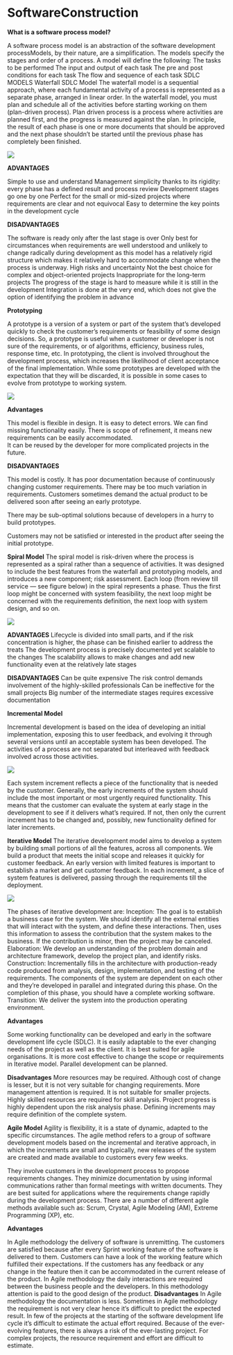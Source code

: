 # SoftwareConstruction

**What is a software process model?**

A software process model is an abstraction of the software development processModels, by their nature, are a simplification. The models specify the stages and order of a process. 
A model will define the following:
The tasks to be performed
The input and output of each task
The pre and post conditions for each task
The flow and sequence of each task
SDLC MODELS
Waterfall SDLC Model
The waterfall model is a sequential approach, where each fundamental activity of a process is represented as a separate phase, arranged in linear order. In the waterfall model, you must plan and schedule all of the activities before starting working on them (plan-driven process).
Plan driven process is a process where activities are planned first, and the progress is measured against the plan.
In principle, the result of each phase is one or more documents that should be approved and the next phase shouldn’t be started until the previous phase has completely been finished.
 

<img src="waterfall.png">

**ADVANTAGES**

Simple to use and understand
Management simplicity thanks to its rigidity: every phase has a defined result and process review
Development stages go one by one
Perfect for the small or mid-sized projects where requirements are clear and not equivocal
Easy to determine the key points in the development cycle

**DISADVANTAGES**

The software is ready only after the last stage is over
Only best for circumstances when requirements are well understood and unlikely to change radically during development as this model has a relatively rigid structure which makes it relatively hard to accommodate change when the process is underway.
High risks and uncertainty
Not the best choice for complex and object-oriented projects
Inappropriate for the long-term projects
The progress of the stage is hard to measure while it is still in the development
Integration is done at the very end, which does not give the option of identifying the problem in advance

**Prototyping**

A prototype is a version of a system or part of the system that’s developed quickly to check the customer’s requirements or feasibility of some design decisions.
So, a prototype is useful when a customer or developer is not sure of the requirements, or of algorithms, efficiency, business rules, response time, etc.
In prototyping, the client is involved throughout the development process, which increases the likelihood of client acceptance of the final implementation.
While some prototypes are developed with the expectation that they will be discarded, it is possible in some cases to evolve from prototype to working system.

<img src="prototyping.png">


**Advantages**

This model is flexible in design.
It is easy to detect errors.
We can find missing functionality easily.
There is scope of refinement, it means new requirements can be easily accommodated.\
It can be reused by the developer for more complicated projects in the future.



**DISADVANTAGES**

This model is costly.
It has poor documentation because of continuously changing customer requirements.
There may be too much variation in requirements.
Customers sometimes demand the actual product to be delivered soon after seeing an early prototype.
 
There may be sub-optimal solutions because of developers in a hurry to build prototypes.
 
Customers may not be satisfied or interested in the product after seeing the initial prototype.













**Spiral  Model**
The spiral model is risk-driven where the process is represented as a spiral rather than a sequence of activities.
It was designed to include the best features from the waterfall and prototyping models, and introduces a new component; risk assessment.
Each loop (from review till service — see figure below) in the spiral represents a phase. Thus the first loop might be concerned with system feasibility, the next loop might be concerned with the requirements definition, the next loop with system design, and so on.

<img src="spiral.jpeg">
 

**ADVANTAGES**
Lifecycle is divided into small parts, and if the risk concentration is higher, the phase can be finished earlier to address the treats
The development process is precisely documented yet scalable to the changes
The scalability allows to make changes and add new functionality even at the relatively late stages

**DISADVANTAGES**
Can be quite expensive
The risk control demands involvement of the highly-skilled professionals
Can be ineffective for the small projects
Big number of the intermediate stages requires excessive documentation


**Incremental Model**

Incremental development is based on the idea of developing an initial implementation, exposing this to user feedback, and evolving it through several versions until an acceptable system has been developed.
The activities of a process are not separated but interleaved with feedback involved across those activities.

<img src="incremental.png">
 
Each system increment reflects a piece of the functionality that is needed by the customer. Generally, the early increments of the system should include the most important or most urgently required functionality.
This means that the customer can evaluate the system at early stage in the development to see if it delivers what’s required. If not, then only the current increment has to be changed and, possibly, new functionality defined for later increments.
 
**Iterative Model**
The iterative development model aims to develop a system by building small portions of all the features, across all components.
We build a product that meets the initial scope and releases it quickly for customer feedback. An early version with limited features is important to establish a market and get customer feedback.
In each increment, a slice of system features is delivered, passing through the requirements till the deployment.

<img src="iterative.png">

The phases of iterative development are:
Inception: The goal is to establish a business case for the system. We should identify all the external entities that will interact with the system, and define these interactions. Then, uses this information to assess the contribution that the system makes to the business. If the contribution is minor, then the project may be canceled.
Elaboration: We develop an understanding of the problem domain and architecture framework, develop the project plan, and identify risks.
Construction: Incrementally fills in the architecture with production-ready code produced from analysis, design, implementation, and testing of the requirements. The components of the system are dependent on each other and they’re developed in parallel and integrated during this phase. On the completion of this phase, you should have a complete working software.
Transition: We deliver the system into the production operating environment.

**Advantages**
 
Some working functionality can be developed and early in the software development life cycle (SDLC).
It is easily adaptable to the ever changing needs of the project as well as the client.
It is best suited for agile organisations.
It is more cost effective to change the scope or requirements in Iterative model.
Parallel development can be planned.

**Disadvantages**
More resources may be required.
Although cost of change is lesser, but it is not very suitable for changing requirements.
More management attention is required.
It is not suitable for smaller projects.
Highly skilled resources are required for skill analysis.
Project progress is highly dependent upon the risk analysis phase.
Defining increments may require definition of the complete system.
 
 
**Agile Model**
Agility is flexibility, it is a state of dynamic, adapted to the specific circumstances.
The agile method refers to a group of software development models based on the incremental and iterative approach, in which the increments are small and typically, new releases of the system are created and made available to customers every few weeks.

They involve customers in the development process to propose requirements changes. They minimize documentation by using informal communications rather than formal meetings with written documents.
They are best suited for applications where the requirements change rapidly during the development process.
There are a number of different agile methods available such as: Scrum, Crystal, Agile Modeling (AM), Extreme Programming (XP), etc.
 
 **Advantages**
 
In Agile methodology the delivery of software is unremitting.
The customers are satisfied because after every Sprint working feature of the software is delivered to them.
Customers can have a look of the working feature which fulfilled their expectations.
If the customers has any feedback or any change in the feature then it can be accommodated in the current release of the product.
In Agile methodology the daily interactions are required between the business people and the developers.
In this methodology attention is paid to the good design of the product.
**Disadvantages** 
In Agile methodology the documentation is less.
Sometimes in Agile methodology the requirement is not very clear hence it’s difficult to predict the expected result.
In few of the projects at the starting of the software development life cycle it’s difficult to estimate the actual effort required.
Because of the ever-evolving features, there is always a risk of the ever-lasting project.
For complex projects, the resource requirement and effort are difficult to estimate.
 
 
 


